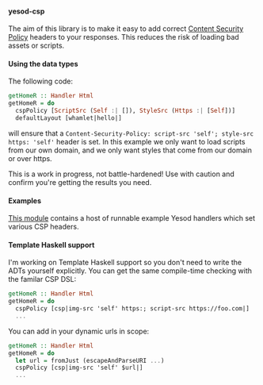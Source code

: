 #### yesod-csp

The aim of this library is to make it easy to add correct [Content Security Policy](http://content-security-policy.com/) headers to your responses. This reduces the risk of loading bad assets or scripts.

#### Using the data types

The following code:

```haskell
getHomeR :: Handler Html
getHomeR = do
  cspPolicy [ScriptSrc (Self :| []), StyleSrc (Https :| [Self])]
  defaultLayout [whamlet|hello|]
```

will ensure that a `Content-Security-Policy: script-src 'self'; style-src https: 'self'` header is set. In this example we only want to load scripts from our own domain, and we only want styles that come from our domain or over https.

This is a work in progress, not battle-hardened! Use with caution and confirm you're getting the results you need.

#### Examples

[This module](https://github.com/bobjflong/yesod-csp/blob/master/src/Yesod/Csp/Example.hs) contains a host of runnable example Yesod handlers which set various CSP headers.

#### Template Haskell support

I'm working on Template Haskell support so you don't need to write the ADTs yourself explicitly. You can get the same compile-time checking with the familar CSP DSL:

```haskell
getHomeR :: Handler Html
getHomeR = do
  cspPolicy [csp|img-src 'self' https:; script-src https://foo.com|]
  ...
```

You can add in your dynamic urls in scope:

```haskell
getHomeR :: Handler Html
getHomeR = do
  let url = fromJust (escapeAndParseURI ...)
  cspPolicy [csp|img-src 'self' $url|]
  ...
```
